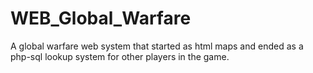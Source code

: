 WEB_Global_Warfare
==================

A global warfare web system that started as html maps and ended as a php-sql lookup system for other players in the game.
